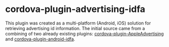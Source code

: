# cordova-plugin-advertising-idfa

This plugin was created as a multi-platform (Android, iOS) solution for retrieving advertising id information. The initial source came from a combining of two already existing plugins: [cordova-plugin-AppleAdvertising](https://github.com/aquto/cordova-plugin-AppleAdvertising) and [cordova-plugin-android-idfa](https://github.com/praves77/cordova-plugin-android-idfa).